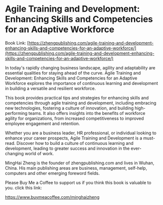 # Agile Training and Development: Enhancing Skills and Competencies for an Adaptive Workforce

Book Link: [https://zhengpublishing.com/agile-training-and-development-enhancing-skills-and-competencies-for-an-adaptive-workforce/](https://zhengpublishing.com/agile-training-and-development-enhancing-skills-and-competencies-for-an-adaptive-workforce/)

In today's rapidly changing business landscape, agility and adaptability are essential qualities for staying ahead of the curve. Agile Training and Development: Enhancing Skills and Competencies for an Adaptive Workforce explores the importance of continuous learning and development in building a versatile and resilient workforce.

This book provides practical tips and strategies for enhancing skills and competencies through agile training and development, including embracing new technologies, fostering a culture of innovation, and building high-performing teams. It also offers insights into the benefits of workforce agility for organizations, from increased competitiveness to improved employee engagement and retention.

Whether you are a business leader, HR professional, or individual looking to enhance your career prospects, Agile Training and Development is a must-read. Discover how to build a culture of continuous learning and development, leading to greater success and innovation in the ever-changing world of work.

MingHai Zheng is the founder of zhengpublishing.com and lives in Wuhan, China. His main publishing areas are business, management, self-help, computers and other emerging foreword fields.

Please Buy Me a Coffee to support us if you think this book is valuable to you. click this link:

https://www.buymeacoffee.com/minghaizheng
